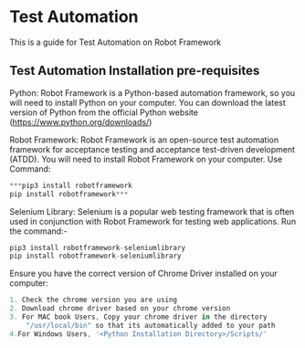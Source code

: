 # Test Automation

This is a guide for Test Automation on Robot Framework

## Test Automation Installation pre-requisites

Python: Robot Framework is a Python-based automation framework, so you will need to install Python on your computer. You can download the latest version of Python from the official Python website (https://www.python.org/downloads/)

Robot Framework: Robot Framework is an open-source test automation framework for acceptance testing and acceptance test-driven development (ATDD). You will need to install Robot Framework on your computer. Use Command: 

```python
***pip3 install robotframework
pip install robotframework***
```

Selenium Library: Selenium is a popular web testing framework that is often used in conjunction with Robot Framework for testing web applications. Run the command:-

 

```python
pip3 install robotframework-seleniumlibrary
pip install robotframework-seleniumlibrary 
```

Ensure you have the correct version of Chrome Driver installed on your computer:

```jsx
1. Check the chrome version you are using
2. Download chrome driver based on your chrome version
3. For MAC book Users, Copy your chrome driver in the directory
    "/usr/local/bin" so that its automatically added to your path
4.For Windows Users, '<Python Installation Directory>/Scripts/'
```
